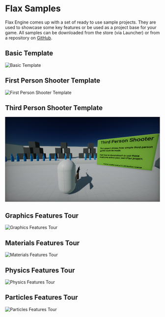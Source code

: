 # Flax Samples

Flax Engine comes up with a set of ready to use sample projects.
They are used to showcase some key features or be used as a project base for your game.
All samples can be downloaded from the store (via Launcher) or from a repository on [GitHub](https://github.com/FlaxEngine/FlaxSamples).

## Basic Template

![Basic Template](media/BasicTemplate.png)

## First Person Shooter Template

![First Person Shooter Template](media/FirstPersonShooterTemplate.png)

## Third Person Shooter Template

![Third Person Shooter Template](media/ThirdPersonShooterTemplate.png)

## Graphics Features Tour

![Graphics Features Tour](media/GraphicsFeaturesTour.png)

## Materials Features Tour

![Materials Features Tour](media/MaterialsFeaturesTour.png)

## Physics Features Tour

![Physics Features Tour](media/PhysicsFeaturesTour.png)

## Particles Features Tour

![Particles Features Tour](media/ParticlesFeaturesTour.png)
